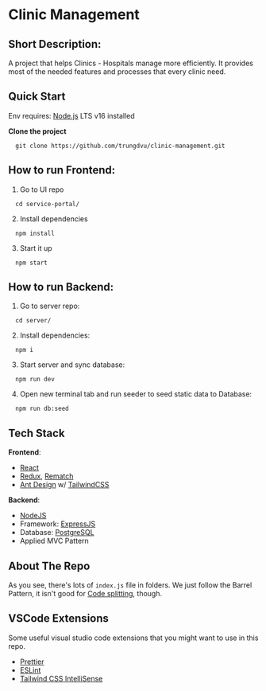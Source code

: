 # Clinic Management

## Short Description:

A project that helps Clinics - Hospitals manage more efficiently. It provides most of the needed features and processes that every clinic need.

## Quick Start

Env requires: [Node.js](https://nodejs.org/en/) LTS v16 installed

**Clone the project**

```
  git clone https://github.com/trungdvu/clinic-management.git
```

## How to run Frontend:

1. Go to UI repo

```
  cd service-portal/
```

2. Install dependencies

```
  npm install
```

3. Start it up

```
  npm start
```

## How to run Backend:

1. Go to server repo:

```
  cd server/
```

2. Install dependencies:

```
  npm i
```

3. Start server and sync database:

```
  npm run dev
```

4. Open new terminal tab and run seeder to seed static data to Database:

```
  npm run db:seed
```

## Tech Stack

**Frontend**:

- [React](https://reactjs.org)
- [Redux](https://redux.js.org), [Rematch](https://rematchjs.org)
- [Ant Design](https://ant.design) w/ [TailwindCSS](https://tailwindcss.com)

**Backend**:

- [NodeJS](https://nodejs.org/en/docs/)
- Framework: [ExpressJS](https://expressjs.com)
- Database: [PostgreSQL](https://www.postgresql.org/docs)
- Applied MVC Pattern

## About The Repo

As you see, there's lots of `index.js` file in folders. We just follow the Barrel Pattern, it isn't good for [Code splitting](https://reactjs.org/docs/code-splitting.html), though.

## VSCode Extensions

Some useful visual studio code extensions that you might want to use in this repo.

- [Prettier](https://marketplace.visualstudio.com/items?itemName=esbenp.prettier-vscode)
- [ESLint](https://marketplace.visualstudio.com/items?itemName=dbaeumer.vscode-eslint)
- [Tailwind CSS IntelliSense](https://marketplace.visualstudio.com/items?itemName=bradlc.vscode-tailwindcss)
